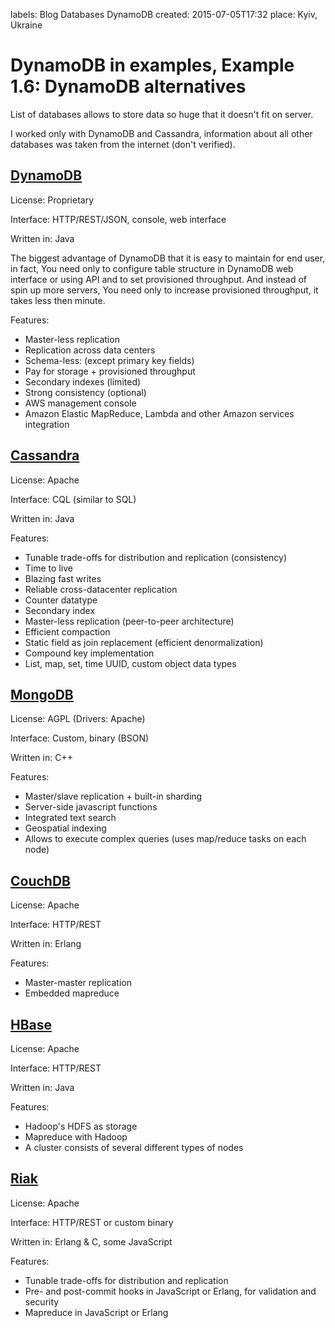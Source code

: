 labels: Blog
        Databases
        DynamoDB
created: 2015-07-05T17:32
place: Kyiv, Ukraine

# DynamoDB in examples, Example 1.6: DynamoDB alternatives

List of databases allows to store data so huge that it doesn't fit on server.

I worked only with DynamoDB and Cassandra, information about all other databases was taken from the internet (don't verified).

## [DynamoDB](http://aws.amazon.com/documentation/dynamodb/)

License: Proprietary

Interface: HTTP/REST/JSON, console, web interface

Written in: Java

The biggest advantage of DynamoDB that it is easy to maintain for end user, in fact, You need only to configure table structure in DynamoDB web interface or using API and to set provisioned throughput. And instead of spin up more servers, You need only to increase provisioned throughput, it takes less then minute.

Features:

- Master-less replication
- Replication across data centers
- Schema-less: (except primary key fields)
- Pay for storage + provisioned throughput
- Secondary indexes (limited)
- Strong consistency (optional)
- AWS management console
- Amazon Elastic MapReduce, Lambda and other Amazon services integration

## [Cassandra](http://cassandra.apache.org/)

License: Apache

Interface: CQL (similar to SQL)

Written in: Java

Features:

- Tunable trade-offs for distribution and replication (consistency)
- Time to live
- Blazing fast writes
- Reliable cross-datacenter replication
- Counter datatype
- Secondary index
- Master-less replication (peer-to-peer architecture)
- Efficient compaction
- Static field as join replacement (efficient denormalization)
- Compound key implementation
- List, map, set, time UUID, custom object data types

## [MongoDB](https://www.mongodb.org/)

License: AGPL (Drivers: Apache)

Interface: Custom, binary (BSON)

Written in: C++

Features:

- Master/slave replication + built-in sharding
- Server-side javascript functions
- Integrated text search
- Geospatial indexing
- Allows to execute complex queries (uses map/reduce tasks on each node)

## [CouchDB](http://couchdb.apache.org/)

License: Apache

Interface: HTTP/REST

Written in: Erlang

Features:

- Master-master replication
- Embedded mapreduce

## [HBase](http://hbase.apache.org/)

License: Apache

Interface: HTTP/REST

Written in: Java

Features:

- Hadoop's HDFS as storage
- Mapreduce with Hadoop
- A cluster consists of several different types of nodes

## [Riak](http://docs.basho.com/riak/latest/)

License: Apache

Interface: HTTP/REST or custom binary

Written in: Erlang & C, some JavaScript 

Features:

- Tunable trade-offs for distribution and replication
- Pre- and post-commit hooks in JavaScript or Erlang, for validation and security
- Mapreduce in JavaScript or Erlang

